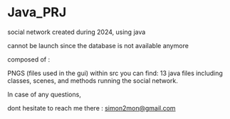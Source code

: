 # Java_PRJ
social network created during 2024, using java

cannot be launch since the database is not available anymore 

composed of :

PNGS (files used in the gui)
within src you can find: 13 java files including classes, scenes, and methods running the social network. 

In case of any questions, 

dont hesitate to reach me there : simon2mon@gmail.com

